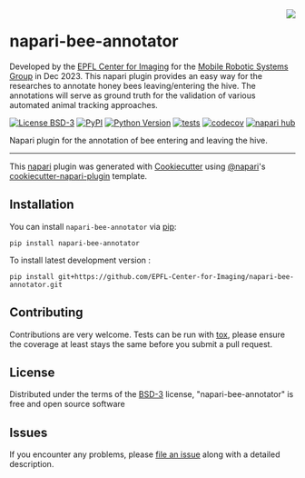 <img style="float: right;" src="https://imaging.epfl.ch/resources/logo-for-gitlab.svg">


# napari-bee-annotator
Developed by the [EPFL Center for Imaging](https://imaging.epfl.ch/) for the [Mobile Robotic Systems Group](https://www.epfl.ch/labs/mobots/) in Dec 2023.
This napari plugin provides an easy way for the researches to annotate honey bees leaving/entering the hive. The annotations will serve as ground truth for the validation of various automated animal tracking approaches.

[![License BSD-3](https://img.shields.io/pypi/l/napari-bee-annotator.svg?color=green)](https://github.com/EPFL-Center-for-Imaging/napari-bee-annotator/raw/main/LICENSE)
[![PyPI](https://img.shields.io/pypi/v/napari-bee-annotator.svg?color=green)](https://pypi.org/project/napari-bee-annotator)
[![Python Version](https://img.shields.io/pypi/pyversions/napari-bee-annotator.svg?color=green)](https://python.org)
[![tests](https://github.com/EPFL-Center-for-Imaging/napari-bee-annotator/workflows/tests/badge.svg)](https://github.com/EPFL-Center-for-Imaging/napari-bee-annotator/actions)
[![codecov](https://codecov.io/gh/EPFL-Center-for-Imaging/napari-bee-annotator/branch/main/graph/badge.svg)](https://codecov.io/gh/EPFL-Center-for-Imaging/napari-bee-annotator)
[![napari hub](https://img.shields.io/endpoint?url=https://api.napari-hub.org/shields/napari-bee-annotator)](https://napari-hub.org/plugins/napari-bee-annotator)

Napari plugin for the annotation of bee entering and leaving the hive.

----------------------------------

This [napari] plugin was generated with [Cookiecutter] using [@napari]'s [cookiecutter-napari-plugin] template.

<!--
Don't miss the full getting started guide to set up your new package:
https://github.com/napari/cookiecutter-napari-plugin#getting-started

and review the napari docs for plugin developers:
https://napari.org/stable/plugins/index.html
-->

## Installation

You can install `napari-bee-annotator` via [pip]:

    pip install napari-bee-annotator



To install latest development version :

    pip install git+https://github.com/EPFL-Center-for-Imaging/napari-bee-annotator.git


## Contributing

Contributions are very welcome. Tests can be run with [tox], please ensure
the coverage at least stays the same before you submit a pull request.

## License

Distributed under the terms of the [BSD-3] license,
"napari-bee-annotator" is free and open source software

## Issues

If you encounter any problems, please [file an issue] along with a detailed description.

[napari]: https://github.com/napari/napari
[Cookiecutter]: https://github.com/audreyr/cookiecutter
[@napari]: https://github.com/napari
[MIT]: http://opensource.org/licenses/MIT
[BSD-3]: http://opensource.org/licenses/BSD-3-Clause
[GNU GPL v3.0]: http://www.gnu.org/licenses/gpl-3.0.txt
[GNU LGPL v3.0]: http://www.gnu.org/licenses/lgpl-3.0.txt
[Apache Software License 2.0]: http://www.apache.org/licenses/LICENSE-2.0
[Mozilla Public License 2.0]: https://www.mozilla.org/media/MPL/2.0/index.txt
[cookiecutter-napari-plugin]: https://github.com/napari/cookiecutter-napari-plugin

[file an issue]: https://github.com/EPFL-Center-for-Imaging/napari-bee-annotator/issues

[napari]: https://github.com/napari/napari
[tox]: https://tox.readthedocs.io/en/latest/
[pip]: https://pypi.org/project/pip/
[PyPI]: https://pypi.org/
